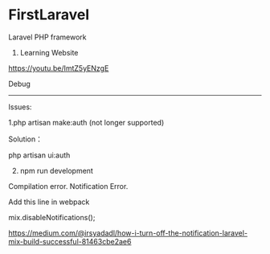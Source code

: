 # FirstLaravel

Laravel PHP framework 
1. Learning Website

https://youtu.be/ImtZ5yENzgE




Debug
_______________________________________________________________________________________________
Issues:

1.php artisan make:auth  (not longer supported)

Solution：

php artisan ui:auth

2. npm run development

Compilation error.
Notification Error.

Add this line in webpack

mix.disableNotifications();

https://medium.com/@irsyadadl/how-i-turn-off-the-notification-laravel-mix-build-successful-81463cbe2ae6
